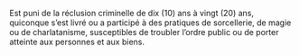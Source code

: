 Est puni de la réclusion criminelle de dix (10) ans à vingt (20) ans, quiconque s’est livré ou a participé à des pratiques de sorcellerie, de magie ou de charlatanisme, susceptibles de troubler l’ordre public ou de porter atteinte aux personnes et aux biens.